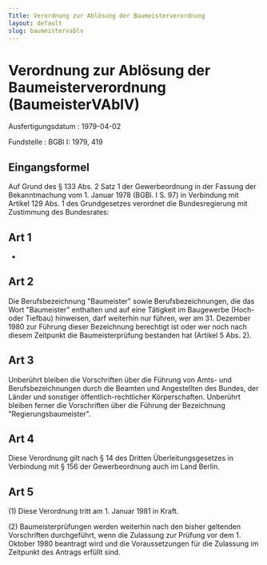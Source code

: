 ```yaml
---
Title: Verordnung zur Ablösung der Baumeisterverordnung
layout: default
slug: baumeistervablv
---
```


# Verordnung zur Ablösung der Baumeisterverordnung (BaumeisterVAblV)

Ausfertigungsdatum
:   1979-04-02

Fundstelle
:   BGBl I: 1979, 419



## Eingangsformel

Auf Grund des § 133 Abs. 2 Satz 1 der Gewerbeordnung in der Fassung
der Bekanntmachung vom 1. Januar 1978 (BGBl. I S. 97) in Verbindung
mit Artikel 129 Abs. 1 des Grundgesetzes verordnet die Bundesregierung
mit Zustimmung des Bundesrates:


## Art 1

-


## Art 2

Die Berufsbezeichnung "Baumeister" sowie Berufsbezeichnungen, die das
Wort "Baumeister" enthalten und auf eine Tätigkeit im Baugewerbe
(Hoch- oder Tiefbau) hinweisen, darf weiterhin nur führen, wer am 31.
Dezember 1980 zur Führung dieser Bezeichnung berechtigt ist oder wer
noch nach diesem Zeitpunkt die Baumeisterprüfung bestanden hat
(Artikel 5 Abs. 2).


## Art 3

Unberührt bleiben die Vorschriften über die Führung von Amts- und
Berufsbezeichnungen durch die Beamten und Angestellten des Bundes, der
Länder und sonstiger öffentlich-rechtlicher Körperschaften. Unberührt
bleiben ferner die Vorschriften über die Führung der Bezeichnung
"Regierungsbaumeister".


## Art 4

Diese Verordnung gilt nach § 14 des Dritten Überleitungsgesetzes in
Verbindung mit § 156 der Gewerbeordnung auch im Land Berlin.


## Art 5

(1) Diese Verordnung tritt am 1. Januar 1981 in Kraft.

(2) Baumeisterprüfungen werden weiterhin nach den bisher geltenden
Vorschriften durchgeführt, wenn die Zulassung zur Prüfung vor dem 1.
Oktober 1980 beantragt wird und die Voraussetzungen für die Zulassung
im Zeitpunkt des Antrags erfüllt sind.

